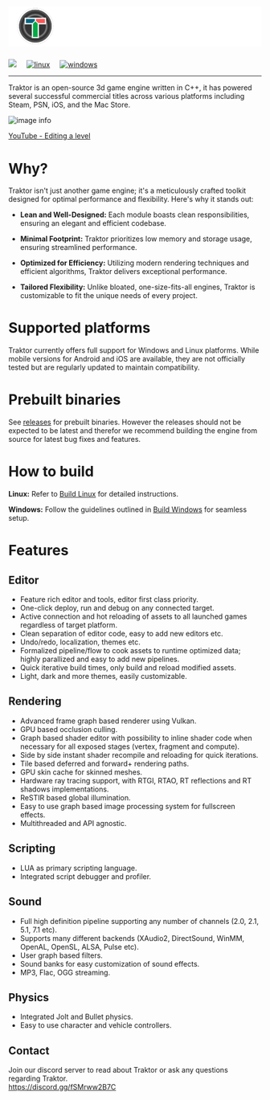 # ![image info](resources/documentation/images/logo.svg)
<a href="https://discord.gg/fSMrww2B7C"><img src="https://discordapp.com/api/guilds/1315317355194220614/widget.png"/></a>&nbsp;&nbsp;&nbsp;&nbsp;
[![linux](https://github.com/apistol78/traktor/actions/workflows/build-linux.yml/badge.svg)](https://github.com/apistol78/traktor/actions/workflows/build-linux.yml)
&nbsp;&nbsp;&nbsp;&nbsp;[![windows](https://github.com/apistol78/traktor/actions/workflows/build-windows.yml/badge.svg)](https://github.com/apistol78/traktor/actions/workflows/build-windows.yml)

---

Traktor is an open-source 3d game engine written in C++, it has powered several successful commercial titles across various platforms including Steam, PSN, iOS, and the Mac Store.

![image info](resources/documentation/images/screenshot%20-%20editor%20-%2006.png)

[YouTube - Editing a level](https://youtu.be/eoL9xyd9PKg)

# Why?
Traktor isn't just another game engine; it's a meticulously crafted toolkit designed for optimal performance and flexibility. Here's why it stands out:

* **Lean and Well-Designed:** Each module boasts clean responsibilities, ensuring an elegant and efficient codebase.

* **Minimal Footprint:** Traktor prioritizes low memory and storage usage, ensuring streamlined performance.

* **Optimized for Efficiency:** Utilizing modern rendering techniques and efficient algorithms, Traktor delivers exceptional performance.

* **Tailored Flexibility:** Unlike bloated, one-size-fits-all engines, Traktor is customizable to fit the unique needs of every project.

# Supported platforms
Traktor currently offers full support for Windows and Linux platforms. While mobile versions for Android and iOS are available, they are not officially tested but are regularly updated to maintain compatibility.

# Prebuilt binaries
See [releases](https://github.com/apistol78/traktor/releases) for prebuilt binaries. However the releases should not be expected to be latest and therefor we recommend building the engine from source for latest bug fixes and features.

# How to build
**Linux:** Refer to [Build Linux](resources/documentation/markdown/Build%20Linux.md) for detailed instructions.

**Windows:** Follow the guidelines outlined in [Build Windows](resources/documentation/markdown/Build%20Windows.md) for seamless setup.

# Features

## Editor

- Feature rich editor and tools, editor first class priority.
- One-click deploy, run and debug on any connected target.
- Active connection and hot reloading of assets to all launched games regardless of target platform.
- Clean separation of editor code, easy to add new editors etc.
- Undo/redo, localization, themes etc.
- Formalized pipeline/flow to cook assets to runtime optimized data; highly parallized and easy to add new pipelines.
- Quick iterative build times, only build and reload modified assets.
- Light, dark and more themes, easily customizable.

## Rendering

- Advanced frame graph based renderer using Vulkan.
- GPU based occlusion culling.
- Graph based shader editor with possibility to inline shader code when necessary for all exposed stages (vertex, fragment and compute).
- Side by side instant shader recompile and reloading for quick iterations.
- Tile based deferred and forward+ rendering paths.
- GPU skin cache for skinned meshes.
- Hardware ray tracing support, with RTGI, RTAO, RT reflections and RT shadows implementations.
- ReSTIR based global illumination.
- Easy to use graph based image processing system for fullscreen effects.
- Multithreaded and API agnostic.

## Scripting
- LUA as primary scripting language.
- Integrated script debugger and profiler.

## Sound
- Full high definition pipeline supporting any number of channels (2.0, 2.1, 5.1, 7.1 etc).
- Supports many different backends (XAudio2, DirectSound, WinMM, OpenAL, OpenSL, ALSA, Pulse etc).
- User graph based filters.
- Sound banks for easy customization of sound effects.
- MP3, Flac, OGG streaming.

## Physics
- Integrated Jolt and Bullet physics.
- Easy to use character and vehicle controllers.


## Contact
Join our discord server to read about Traktor or ask any questions regarding Traktor.<br>
https://discord.gg/fSMrww2B7C

